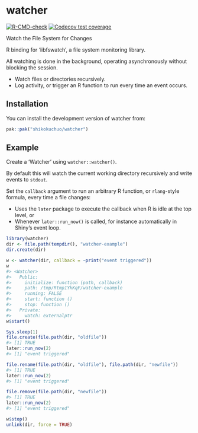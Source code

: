 
<!-- README.md is generated from README.Rmd. Please edit that file -->

# watcher

<!-- badges: start -->

[![R-CMD-check](https://github.com/shikokuchuo/watcher/actions/workflows/R-CMD-check.yaml/badge.svg)](https://github.com/shikokuchuo/watcher/actions/workflows/R-CMD-check.yaml)
[![Codecov test
coverage](https://codecov.io/gh/shikokuchuo/watcher/graph/badge.svg)](https://app.codecov.io/gh/shikokuchuo/watcher)
<!-- badges: end -->

Watch the File System for Changes

R binding for ‘libfswatch’, a file system monitoring library.

All watching is done in the background, operating asynchronously without
blocking the session.

- Watch files or directories recursively.
- Log activity, or trigger an R function to run every time an event
  occurs.

## Installation

You can install the development version of watcher from:

``` r
pak::pak("shikokuchuo/watcher")
```

## Example

Create a ‘Watcher’ using `watcher::watcher()`.

By default this will watch the current working directory recursively and
write events to `stdout`.

Set the `callback` argument to run an arbitrary R function, or
`rlang`-style formula, every time a file changes:

- Uses the `later` package to execute the callback when R is idle at the
  top level, or
- Whenever `later::run_now()` is called, for instance automatically in
  Shiny’s event loop.

``` r
library(watcher)
dir <- file.path(tempdir(), "watcher-example")
dir.create(dir)

w <- watcher(dir, callback = ~print("event triggered"))
w
#> <Watcher>
#>   Public:
#>     initialize: function (path, callback) 
#>     path: /tmp/Rtmp1YkKqF/watcher-example
#>     running: FALSE
#>     start: function () 
#>     stop: function () 
#>   Private:
#>     watch: externalptr
w$start()

Sys.sleep(1)
file.create(file.path(dir, "oldfile"))
#> [1] TRUE
later::run_now(2)
#> [1] "event triggered"

file.rename(file.path(dir, "oldfile"), file.path(dir, "newfile"))
#> [1] TRUE
later::run_now(2)
#> [1] "event triggered"

file.remove(file.path(dir, "newfile"))
#> [1] TRUE
later::run_now(2)
#> [1] "event triggered"

w$stop()
unlink(dir, force = TRUE)
```
